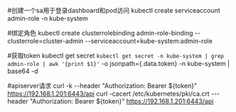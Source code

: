 #创建一个sa用于登录dashboard和pod访问
kubectl create serviceaccount admin-role -n kube-system

#绑定角色
kubectl create clusterrolebinding admin-role-binding --clusterrole=cluster-admin --serviceaccount=kube-system:admin-role

#获取token
kubectl get secret `kubectl get secret -n kube-system | grep admin-role | awk '{print $1}'` -o jsonpath={.data.token} -n kube-system | base64 -d

#apiserver请求
curl -k  --header "Authorization: Bearer ${token}" https://192.168.1.201:6443/api
curl -cacert /etc/kubernetes/pki/ca.crt ---header "Authorization: Bearer ${token}" https://192.168.1.201:6443/api
